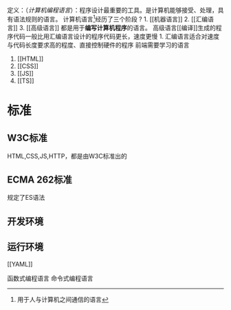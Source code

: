 定义：（*计算机编程语言*）：程序设计最重要的工具。是计算机能够接受、处理，具有语法规则的语言。
计算机语言[^1]经历了三个阶段
?
	1. [[机器语言]] 
	2. [[汇编语言]] 
	3. [[高级语言]] 
都是用于**编写计算机程序**的语言。
高级语言[[编译]]生成的程序代码一般比用汇编语言设计的程序代码更长，速度更慢
	1. 汇编语言适合对速度与代码长度要求高的程度、直接控制硬件的程序
前端需要学习的语言
1. [[HTML]] 
2. [[CSS]] 
3. [[JS]] 
4. [[TS]] 
# 标准
## W3C标准
HTML,CSS,JS,HTTP，都是由W3C标准出的
## ECMA 262标准
规定了ES语法
## 开发环境

## 运行环境



[[YAML]] 

函数式编程语言
命令式编程语言

[^1]: 用于人与计算机之间通信的语言